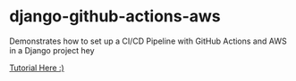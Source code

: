 # django-github-actions-aws
Demonstrates how to set up a CI/CD Pipeline with GitHub Actions and AWS in a Django project  hey

[Tutorial Here :)](https://www.freecodecamp.org/news/how-to-setup-a-ci-cd-pipeline-with-github-actions-and-aws/)
